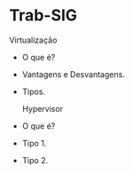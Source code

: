 # Trab-SIG

  Virtualização

- O que é?
- Vantagens e Desvantagens.
- Tipos.

  Hypervisor

- O que é?
- Tipo 1.
- Tipo 2.
